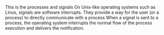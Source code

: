 This is the processes and signals On Unix-like operating systems such as Linux, signals are software interrupts. They provide a way for the user (or a process) to directly communicate with a process
When a signal is sent to a process, the operating system interrupts the normal flow of the process execution and delivers the notification.
